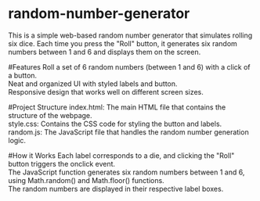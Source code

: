 # random-number-generator
This is a simple web-based random number generator that simulates rolling six dice. Each time you press the "Roll" button, it generates six random numbers between 1 and 6 and displays them on the screen. <br>

#Features
Roll a set of 6 random numbers (between 1 and 6) with a click of a button. <br>
Neat and organized UI with styled labels and button. <br>
Responsive design that works well on different screen sizes. <br>

#Project Structure
index.html: The main HTML file that contains the structure of the webpage. <br>
style.css: Contains the CSS code for styling the button and labels. <br>
random.js: The JavaScript file that handles the random number generation logic. <br>

#How it Works
Each label corresponds to a die, and clicking the "Roll" button triggers the onclick event. <br>
The JavaScript function generates six random numbers between 1 and 6, using Math.random() and Math.floor() functions. <br>
The random numbers are displayed in their respective label boxes. <br>
